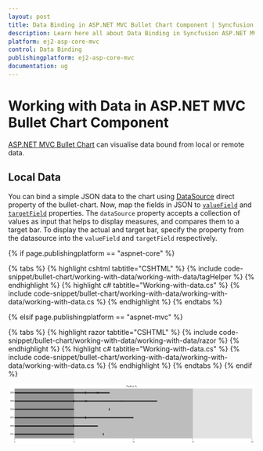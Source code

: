 ```yaml
---
layout: post
title: Data Binding in ASP.NET MVC Bullet Chart Component | Syncfusion
description: Learn here all about Data Binding in Syncfusion ASP.NET MVC Bullet Chart Component of Syncfusion Essential JS 2 and more.
platform: ej2-asp-core-mvc
control: Data Binding
publishingplatform: ej2-asp-core-mvc 
documentation: ug
---
```



# Working with Data in ASP.NET MVC Bullet Chart Component

[ASP.NET MVC Bullet Chart](https://www.syncfusion.com/aspnet-mvc-ui-controls/bullet-chart) can visualise data bound from local or remote data.

## Local Data

You can bind a simple JSON data to the chart using [DataSource](https://help.syncfusion.com/cr/aspnetcore-js2/Syncfusion.EJ2.Charts.BulletChart.html#Syncfusion_EJ2_Charts_BulletChart_DataSource) direct property of the bullet-chart. Now, map the fields in JSON to [`valueField`](https://help.syncfusion.com/cr/aspnetcore-js2/Syncfusion.EJ2.Charts.BulletChartBuilder.html) and [`targetField`](https://help.syncfusion.com/cr/aspnetcore-js2/Syncfusion.EJ2.Charts.BulletChartBuilder.html) properties. The `dataSource` property accepts a collection of values as input that helps to display measures, and compares them to a target bar. To display the actual and target bar, specify the property from the datasource into the `valueField` and `targetField` respectively.

{% if page.publishingplatform == "aspnet-core" %}

{% tabs %}
{% highlight cshtml tabtitle="CSHTML" %}
{% include code-snippet/bullet-chart/working-with-data/working-with-data/tagHelper %}
{% endhighlight %}
{% highlight c# tabtitle="Working-with-data.cs" %}
{% include code-snippet/bullet-chart/working-with-data/working-with-data/working-with-data.cs %}
{% endhighlight %}
{% endtabs %}

{% elsif page.publishingplatform == "aspnet-mvc" %}

{% tabs %}
{% highlight razor tabtitle="CSHTML" %}
{% include code-snippet/bullet-chart/working-with-data/working-with-data/razor %}
{% endhighlight %}
{% highlight c# tabtitle="Working-with-data.cs" %}
{% include code-snippet/bullet-chart/working-with-data/working-with-data/working-with-data.cs %}
{% endhighlight %}
{% endtabs %}
{% endif %}



![Data Binding in Bullet Chart](images/blazor-bullet-chart-data-binding.png)